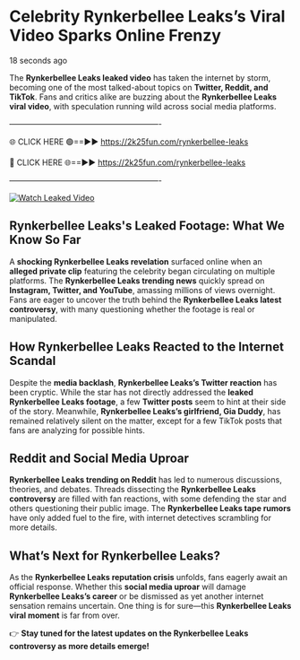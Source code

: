# Celebrity Rynkerbellee Leaks’s Viral Video Sparks Online Frenzy

18 seconds ago

The **Rynkerbellee Leaks leaked video** has taken the internet by storm, becoming one of the most talked-about topics on **Twitter, Reddit, and TikTok**. Fans and critics alike are buzzing about the **Rynkerbellee Leaks viral video**, with speculation running wild across social media platforms.

———————————————————-

🌐 CLICK HERE 🟢==►► https://2k25fun.com/rynkerbellee-leaks

🔴 CLICK HERE 🌐==►► https://2k25fun.com/rynkerbellee-leaks

———————————————————-

[![Watch Leaked Video](https://miro.medium.com/v2/resize:fit:828/format:webp/1*cilzJN44JGOrTw9NJCrNHA.gif "Watch Leaked Video")](https://2k25fun.com/rynkerbellee-leaks)

## **Rynkerbellee Leaks's Leaked Footage: What We Know So Far**  
A **shocking Rynkerbellee Leaks revelation** surfaced online when an **alleged private clip** featuring the celebrity began circulating on multiple platforms. The **Rynkerbellee Leaks trending news** quickly spread on **Instagram, Twitter, and YouTube**, amassing millions of views overnight. Fans are eager to uncover the truth behind the **Rynkerbellee Leaks latest controversy**, with many questioning whether the footage is real or manipulated.  

## **How Rynkerbellee Leaks Reacted to the Internet Scandal**  
Despite the **media backlash**, **Rynkerbellee Leaks’s Twitter reaction** has been cryptic. While the star has not directly addressed the **leaked Rynkerbellee Leaks footage**, a few **Twitter posts** seem to hint at their side of the story. Meanwhile, **Rynkerbellee Leaks’s girlfriend, Gia Duddy**, has remained relatively silent on the matter, except for a few TikTok posts that fans are analyzing for possible hints.  

## **Reddit and Social Media Uproar**  
**Rynkerbellee Leaks trending on Reddit** has led to numerous discussions, theories, and debates. Threads dissecting the **Rynkerbellee Leaks controversy** are filled with fan reactions, with some defending the star and others questioning their public image. The **Rynkerbellee Leaks tape rumors** have only added fuel to the fire, with internet detectives scrambling for more details.  

## **What’s Next for Rynkerbellee Leaks?**  
As the **Rynkerbellee Leaks reputation crisis** unfolds, fans eagerly await an official response. Whether this **social media uproar** will damage **Rynkerbellee Leaks’s career** or be dismissed as yet another internet sensation remains uncertain. One thing is for sure—this **Rynkerbellee Leaks viral moment** is far from over.  

👉 **Stay tuned for the latest updates on the Rynkerbellee Leaks controversy as more details emerge!**  